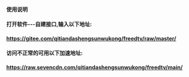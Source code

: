 #### 使用说明
#### 打开软件---自建接口,输入以下地址:
#### https://gitee.com/qitiandashengsunwukong/freedtv/raw/master/
#### 访问不正常的可用以下加速地址:
#### https://raw.sevencdn.com/qitiandashengsunwukong/freedtv/main/

